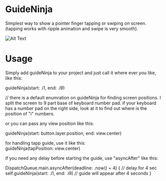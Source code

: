 # GuideNinja
Simplest way to show a pointer finger tapping or swiping on screen. (tapping works with ripple animation and swipe is very smooth).

![Alt Text](https://github.com/UzumakiAlfredo/GuideNinja/blob/master/screenshot.gif)



# Usage
Simply add guideNinja to your project and just call it where ever you like, like this:


guideNinja(start: .i1, end: .i9) 

// there is a default enumration on guideNinja for finding screen positions. I split the screen to 9 part base of keyboard number pad. if your keyboard has a number pad on the right side, look at it to find out where is the position of "i" numbers.
  
  
or you can pass any view position like this:
  
guideNinja(start: button.layer.position, end: view.center)
  
  
  
for handling tapp guide, use it like this:  
guideNinja(tapPosition: view.center)



if you need any delay before starting the guide, use "asyncAfter" like this:

  DispatchQueue.main.asyncAfter(deadline: .now() + 4) { // delay for 4 sec
    self.guideNinja(start: .i1, end: .i9) // guide will appear after 4 seconds 
  }
